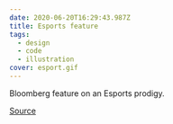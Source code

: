 ```yaml
---
date: 2020-06-20T16:29:43.987Z
title: Esports feature
tags:
  - design
  - code
  - illustration
cover: esport.gif
---
```

Bloomberg feature on an Esports prodigy.

[Source](https://www.bloomberg.com/graphics/2015-pakistani-teens-esport-dream/)